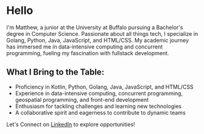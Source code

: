 # Hello

I'm Matthew, a junior at the University at Buffalo pursuing a Bachelor's degree in Computer Science. Passionate about all things tech, I specialize in Golang, Python, Java, JavaScript, and HTML/CSS. My academic journey has immersed me in data-intensive computing and concurrent programming, fueling my fascination with fullstack development.

## What I Bring to the Table:
- Proficiency in Kotlin, Python, Golang, Java, JavaScript, and HTML/CSS
- Experience in data-intensive computing, concurrent programming, geospatial programming, and front-end development
- Enthusiasm for tackling challenges and learning new technologies
- A collaborative spirit and eagerness to contribute to dynamic teams

Let's Connect on [LinkedIn](https://www.linkedin.com/in/matthewhcheung/) to explore opportunities!
<!--
**MatthewHCheung/MatthewHCheung** is a ✨ _special_ ✨ repository because its `README.md` (this file) appears on your GitHub profile.

Here are some ideas to get you started:

- 🔭 I’m currently working on ...
- 🌱 I’m currently learning ...
- 👯 I’m looking to collaborate on ...
- 🤔 I’m looking for help with ...
- 💬 Ask me about ...
- 📫 How to reach me: ...
- 😄 Pronouns: ...
- ⚡ Fun fact: ...
-->
